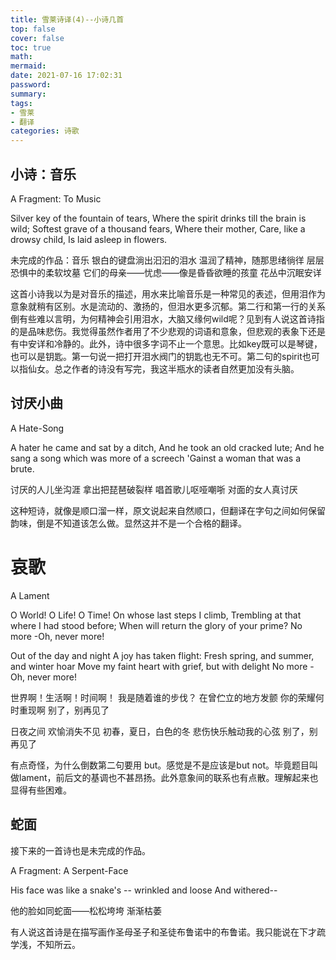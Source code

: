 ```yaml
---
title: 雪莱诗译(4)--小诗几首
top: false
cover: false
toc: true
math:
mermaid:
date: 2021-07-16 17:02:31
password:
summary:
tags: 
- 雪莱
- 翻译
categories: 诗歌
---
```


## 小诗：音乐

A Fragment: To Music

Silver key of the fountain of tears,
Where the spirit drinks till the brain is wild;
Softest grave of a thousand fears,
Where their mother, Care, like a drowsy child,
Is laid asleep in flowers.


未完成的作品：音乐
银白的键盘淌出汩汩的泪水
温润了精神，随那思绪徜徉
层层恐惧中的柔软坟墓
它们的母亲——忧虑——像是昏昏欲睡的孩童
花丛中沉眠安详


这首小诗我以为是对音乐的描述，用水来比喻音乐是一种常见的表述，但用泪作为意象就稍有区别。水是流动的、激扬的，但泪水更多沉郁。第二行和第一行的关系倒有些难以言明，为何精神会引用泪水，大脑又缘何wild呢？见到有人说这首诗指的是品味悲伤。我觉得虽然作者用了不少悲观的词语和意象，但悲观的表象下还是有中安详和冷静的。此外，诗中很多字词不止一个意思。比如key既可以是琴键，也可以是钥匙。第一句说一把打开泪水阀门的钥匙也无不可。第二句的spirit也可以指仙女。总之作者的诗没有写完，我这半瓶水的读者自然更加没有头脑。

## 讨厌小曲

A Hate-Song

A hater he came and sat by a ditch,
And he took an old cracked lute;
And he sang a song which was more of a screech
'Gainst a woman that was a brute.

讨厌的人儿坐沟涯
拿出把琵琶破裂样
唱首歌儿呕哑嘲哳
对面的女人真讨厌

这种短诗，就像是顺口溜一样，原文说起来自然顺口，但翻译在字句之间如何保留韵味，倒是不知道该怎么做。显然这并不是一个合格的翻译。    

# 哀歌
A Lament

O World! O Life! O Time!
On whose last steps I climb,
Trembling at that where I had stood before;
When will return the glory of your prime?
No more -Oh, never more!

Out of the day and night
A joy has taken flight:
Fresh spring, and summer, and winter hoar
Move my faint heart with grief, but with delight
No more -Oh, never more!


世界啊！生活啊！时间啊！
我是随着谁的步伐？
在曾伫立的地方发颤
你的荣耀何时重现啊
别了，别再见了

日夜之间
欢愉消失不见
初春，夏日，白色的冬
悲伤快乐触动我的心弦
别了，别再见了

有点奇怪，为什么倒数第二句要用 but。感觉是不是应该是but not。毕竟题目叫做lament，前后文的基调也不甚昂扬。此外意象间的联系也有点散。理解起来也显得有些困难。

## 蛇面
接下来的一首诗也是未完成的作品。

A Fragment: A Serpent-Face

His face was like a snake's -- wrinkled and loose
And withered--

他的脸如同蛇面——松松垮垮
渐渐枯萎

有人说这首诗是在描写画作圣母圣子和圣徒布鲁诺中的布鲁诺。我只能说在下才疏学浅，不知所云。